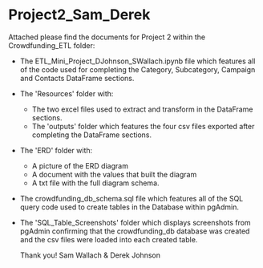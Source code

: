 # Project2_Sam_Derek

Attached please find the documents for Project 2 within the Crowdfunding_ETL folder:
  - The ETL_Mini_Project_DJohnson_SWallach.ipynb file which features all of the code used for completing the Category, Subcategory, Campaign and Contacts DataFrame sections.
  - The 'Resources' folder with:
    - The two excel files used to extract and transform in the DataFrame sections. 
    - The 'outputs' folder which features the four csv files exported after completing the DataFrame sections.
  - The 'ERD' folder with:
    - A picture of the ERD diagram
    - A document with the values that built the diagram
    - A txt file with the full diagram schema. 
  - The crowdfunding_db_schema.sql file which features all of the SQL query code used to create tables in the Database within pgAdmin.
  - The 'SQL_Table_Screenshots' folder which displays screenshots from pgAdmin confirming that the crowdfunding_db database was created and the csv files were loaded into each created table.

    Thank you!
    Sam Wallach & Derek Johnson
